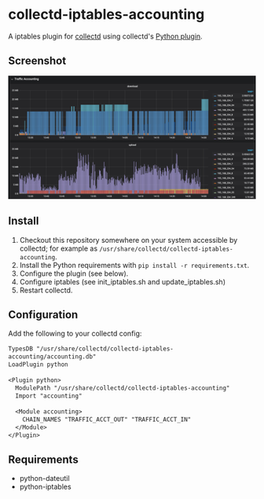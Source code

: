 # collectd-iptables-accounting

A iptables plugin for [collectd](http://collectd.org)
using collectd's
[Python plugin](http://collectd.org/documentation/manpages/collectd-python.5.shtml).

## Screenshot
![screenshot](screenshot.png)

## Install

1. Checkout this repository somewhere on your system accessible by
   collectd; for example as
   `/usr/share/collectd/collectd-iptables-accounting`.
1. Install the Python requirements with `pip install -r requirements.txt`.
1. Configure the plugin (see below).
1. Configure iptables (see init_iptables.sh and update_iptables.sh)
1. Restart collectd.

## Configuration

Add the following to your collectd config:

```
TypesDB "/usr/share/collectd/collectd-iptables-accounting/accounting.db"
LoadPlugin python

<Plugin python>
  ModulePath "/usr/share/collectd/collectd-iptables-accounting"
  Import "accounting"

  <Module accounting>
    CHAIN_NAMES "TRAFFIC_ACCT_OUT" "TRAFFIC_ACCT_IN"
  </Module>
</Plugin>
```

## Requirements

* python-dateutil
* python-iptables
